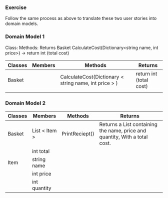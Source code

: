 ### Exercise

Follow the same process as above to translate these two user stories into domain models.


### Domain Model 1
Class:                  Methods:                                    Returns
Basket      CalculateCost(Dictionary<string name, int price>) -> return int (total cost)

| Classes | Members | Methods                                                     | Returns                 |
|---------|---------|-------------------------------------------------------------|-------------------------|
| Basket  |         | CalculateCost(Dictionary < string   name,   int   price > ) | return int (total cost) |
|         |         |                                                             |                         |

### Domain Model 2

| Classes | Members       | Methods        | Returns                                                                                                    |
|---------|---------------|----------------|------------------------------------------------------------------------------------------------------------|
| Basket  | List < Item > | PrintReciept() | Returns a List<string> containing the name, price and quantity, With a total cost.                         |
|         | int total     |                |                                                                                                            |
| Item    | string name   |                |                                                                                                            |
|         | int price     |                |                                                                                                            |
|         | int quantity  |                |                                                                                                            |



